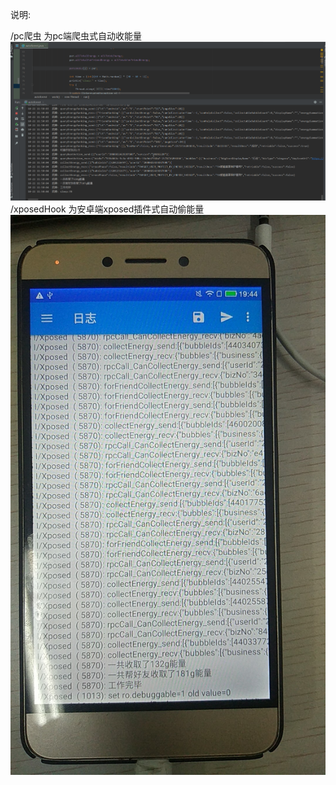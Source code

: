 ﻿说明:

/pc爬虫 为pc端爬虫式自动收能量
![](/pc爬虫/gif/result.gif)
/xposedHook 为安卓端xposed插件式自动偷能量
![](/xposedHook/pic/result.jpg)